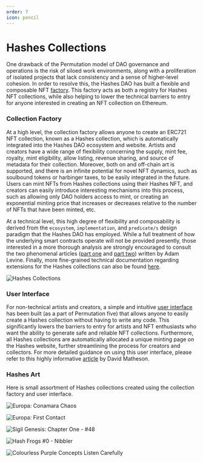 ```yaml
---
order: 7
icon: pencil
---
```


# Hashes Collections

One drawback of the Permutation model of DAO governance and operations is the risk of siloed work environments, along with a proliferation of isolated projects that lack consistency and a sense of higher-level cohesion. In order to resolve this, the Hashes DAO has built a flexible and composable NFT [factory](https://etherscan.io/address/0x86cf8621b3ee3eb77d7effe9dc677d1cd39e9ce5). This factory acts as both a registry for Hashes NFT collections, while also helping to lower the technical barriers to entry for anyone interested in creating an NFT collection on Ethereum.

### Collection Factory

At a high level, the collection factory allows anyone to create an ERC721 NFT collection, known as a Hashes collection, which is automatically integrated into the Hashes DAO ecosystem and website. Artists and creators have a wide range of flexibility concerning the supply, mint fee, royalty, mint eligibility, allow listing, revenue sharing, and source of metadata for their collection. Moreover, both on and off-chain art is supported, and there is an infinite potential for novel NFT dynamics, such as soulbound tokens or harbinger taxes, to be easily integrated in the future. Users can mint NFTs from Hashes collections using their Hashes NFT, and creators can easily introduce interesting mechanisms into this process, such as allowing only DAO holders access to mint, or creating an exponential minting price that increases or decreases relative to the number of NFTs that have been minted, etc.

At a technical level, this high degree of flexibility and composability is derived from the `ecosystem`, `implementation`, and `predicate/s` design paradigm that the Hashes DAO has employed. While a full treatment of how the underlying smart contracts operate will not be provided presently, those interested in a more thorough analysis are strongly encouraged to consult the two phenomenal articles ([part one](https://medium.com/dex-labs/introducing-hashes-collections-ab50adb5f1a9) and [part two](https://medium.com/dex-labs/hashes-collections-technical-deep-dive-637e616c1e1a)) written by Adam Levine. Finally, more fine-grained technical documentation regarding extensions for the Hashes collections can also be found [here](https://docs.google.com/document/d/1n4DSgBJ6ItIf2JuUMAjlzY4b64LOozEeNykUcvt1jHw/edit#).

![Hashes Collections](./images/hashesCollections.png)

### User Interface

For non-technical artists and creators, a simple and intuitive [user interface](https://thehashes.xyz/collections/new) has been built (as a part of Permutation five) that allows anyone to easily create a Hashes collection without having to write any code. This significantly lowers the barriers to entry for artists and NFT enthusiasts who want the ability to generate safe and reliable NFT collections. Furthermore, all Hashes collections are automatically allocated a unique minting page on the Hashes website, further streamlining the process for creators and collectors. For more detailed guidance on using this user interface, please refer to this highly informative [article](https://paragraph.xyz/@mathesondavid/hashesdao-permutation-five) by David Matheson.

### Hashes Art

Here is small assortment of Hashes collections created using the collection factory and user interface.

![Europa: Conamara Chaos](./images/europa.png)

![Europa: First Contact](./images/first_contact_preview.png)

![Sigil Genesis: Chapter One - #48](./images/sigils48.png)

![Hash Frogs #0 - Nibbler](./images/hashFrog0Nibbler.png)

![Colourless Purple Concepts Listen Carefully](./images/chomsky0.png)